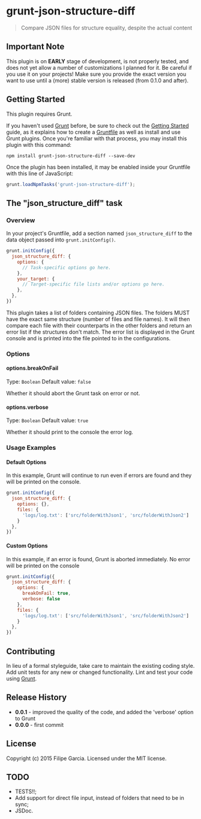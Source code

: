 # grunt-json-structure-diff

> Compare JSON files for structure equality, despite the actual content

## Important Note
This plugin is on **EARLY** stage of development, is not properly tested, and does not yet allow a number of customizations I planned for it.
Be careful if you use it on your projects! Make sure you provide the exact version you want to use until a (more) stable version is released (from 0.1.0 and after).

## Getting Started
This plugin requires Grunt.

If you haven't used [Grunt](http://gruntjs.com/) before, be sure to check out the [Getting Started](http://gruntjs.com/getting-started) guide, as it explains how to create a [Gruntfile](http://gruntjs.com/sample-gruntfile) as well as install and use Grunt plugins. Once you're familiar with that process, you may install this plugin with this command:

```shell
npm install grunt-json-structure-diff --save-dev
```

Once the plugin has been installed, it may be enabled inside your Gruntfile with this line of JavaScript:

```js
grunt.loadNpmTasks('grunt-json-structure-diff');
```

## The "json_structure_diff" task

### Overview
In your project's Gruntfile, add a section named `json_structure_diff` to the data object passed into `grunt.initConfig()`.

```js
grunt.initConfig({
  json_structure_diff: {
    options: {
      // Task-specific options go here.
    },
    your_target: {
      // Target-specific file lists and/or options go here.
    },
  },
})
```

This plugin takes a list of folders containing JSON files. The folders MUST have the exact same structure (number of files and file names).
It will then compare each file with their counterparts in the other folders and return an error list if the structures don't match. The
error list is displayed in the Grunt console and is printed into the file pointed to in the configurations.

### Options

#### options.breakOnFail
Type: `Boolean`
Default value: `false`

Whether it should abort the Grunt task on error or not.

#### options.verbose
Type: `Boolean`
Default value: `true`

Whether it should print to the console the error log.

### Usage Examples

#### Default Options
In this example, Grunt will continue to run even if errors are found and they will be printed on the console.

```js
grunt.initConfig({
  json_structure_diff: {
    options: {},
    files: {
      'logs/log.txt': ['src/folderWithJson1', 'src/folderWithJson2']
    }
  },
})
```

#### Custom Options
In this example, if an error is found, Grunt is aborted immediately. No error will be printed on the console

```js
grunt.initConfig({
  json_structure_diff: {
    options: {
      breakOnFail: true,
      verbose: false
    },
    files: {
      'logs/log.txt': ['src/folderWithJson1', 'src/folderWithJson2']
    }
  },
})
```

## Contributing
In lieu of a formal styleguide, take care to maintain the existing coding style. Add unit tests for any new or changed functionality. Lint and test your code using [Grunt](http://gruntjs.com/).

## Release History
+ **0.0.1** - improved the quality of the code, and added the 'verbose' option to Grunt
+ **0.0.0** - first commit

## License
Copyright (c) 2015 Filipe Garcia. Licensed under the MIT license.

## TODO
+ TESTS!!;
+ Add support for direct file input, instead of folders that need to be in sync;
+ JSDoc.
